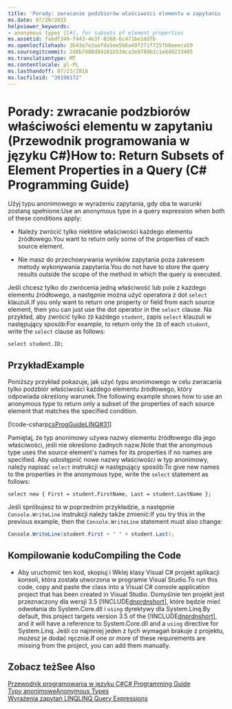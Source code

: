 ```yaml
---
title: 'Porady: zwracanie podzbiorów właściwości elementu w zapytaniu (Przewodnik programowania w języku C#)'
ms.date: 07/20/2015
helpviewer_keywords:
- anonymous types [C#], for subsets of element properties
ms.assetid: fabdf349-f443-4e3f-8368-6c471be1dd7b
ms.openlocfilehash: 3b43e7e3aafda5ee5b6a49f271f725fb8eeeca59
ms.sourcegitcommit: 2d8b7488d94101b534ca3e9780b1c1e840233405
ms.translationtype: MT
ms.contentlocale: pl-PL
ms.lasthandoff: 07/23/2018
ms.locfileid: "39198172"
---
```

# <a name="how-to-return-subsets-of-element-properties-in-a-query-c-programming-guide"></a><span data-ttu-id="e399e-102">Porady: zwracanie podzbiorów właściwości elementu w zapytaniu (Przewodnik programowania w języku C#)</span><span class="sxs-lookup"><span data-stu-id="e399e-102">How to: Return Subsets of Element Properties in a Query (C# Programming Guide)</span></span>
<span data-ttu-id="e399e-103">Użyj typu anonimowego w wyrażeniu zapytania, gdy oba te warunki zostaną spełnione:</span><span class="sxs-lookup"><span data-stu-id="e399e-103">Use an anonymous type in a query expression when both of these conditions apply:</span></span>  
  
-   <span data-ttu-id="e399e-104">Należy zwrócić tylko niektóre właściwości każdego elementu źródłowego.</span><span class="sxs-lookup"><span data-stu-id="e399e-104">You want to return only some of the properties of each source element.</span></span>  
  
-   <span data-ttu-id="e399e-105">Nie masz do przechowywania wyników zapytania poza zakresem metody wykonywania zapytania.</span><span class="sxs-lookup"><span data-stu-id="e399e-105">You do not have to store the query results outside the scope of the method in which the query is executed.</span></span>  
  
 <span data-ttu-id="e399e-106">Jeśli chcesz tylko do zwrócenia jedną właściwość lub pole z każdego elementu źródłowego, a następnie można użyć operatora z dot `select` klauzuli.</span><span class="sxs-lookup"><span data-stu-id="e399e-106">If you only want to return one property or field from each source element, then you can just use the dot operator in the `select` clause.</span></span> <span data-ttu-id="e399e-107">Na przykład, aby zwrócić tylko `ID` każdego `student`, zapis `select` klauzuli w następujący sposób:</span><span class="sxs-lookup"><span data-stu-id="e399e-107">For example, to return only the `ID` of each `student`, write the `select` clause as follows:</span></span>  
  
```  
select student.ID;  
```  
  
## <a name="example"></a><span data-ttu-id="e399e-108">Przykład</span><span class="sxs-lookup"><span data-stu-id="e399e-108">Example</span></span>  
 <span data-ttu-id="e399e-109">Poniższy przykład pokazuje, jak użyć typu anonimowego w celu zwracania tylko podzbiór właściwości każdego elementu źródłowego, który odpowiada określony warunek.</span><span class="sxs-lookup"><span data-stu-id="e399e-109">The following example shows how to use an anonymous type to return only a subset of the properties of each source element that matches the specified condition.</span></span>  
  
 [!code-csharp[csProgGuideLINQ#31](../../../csharp/programming-guide/arrays/codesnippet/CSharp/how-to-return-subsets-of-element-properties-in-a-query_1.cs)]  
  
 <span data-ttu-id="e399e-110">Pamiętaj, że typ anonimowy używa nazwy elementu źródłowego dla jego właściwości, jeśli nie określono żadnych nazw.</span><span class="sxs-lookup"><span data-stu-id="e399e-110">Note that the anonymous type uses the source element's names for its properties if no names are specified.</span></span> <span data-ttu-id="e399e-111">Aby udostępnić nowe nazwy właściwości w typ anonimowy, należy napisać `select` instrukcji w następujący sposób:</span><span class="sxs-lookup"><span data-stu-id="e399e-111">To give new names to the properties in the anonymous type, write the `select` statement as follows:</span></span>  
  
```  
select new { First = student.FirstName, Last = student.LastName };  
```  
  
 <span data-ttu-id="e399e-112">Jeśli spróbujesz to w poprzednim przykładzie, a następnie `Console.WriteLine` instrukcji należy także zmienić:</span><span class="sxs-lookup"><span data-stu-id="e399e-112">If you try this in the previous example, then the `Console.WriteLine` statement must also change:</span></span>  
  
```csharp  
Console.WriteLine(student.First + " " + student.Last);  
```  
  
## <a name="compiling-the-code"></a><span data-ttu-id="e399e-113">Kompilowanie kodu</span><span class="sxs-lookup"><span data-stu-id="e399e-113">Compiling the Code</span></span>  
  
-   <span data-ttu-id="e399e-114">Aby uruchomić ten kod, skopiuj i Wklej klasy Visual C# projekt aplikacji konsoli, która została utworzona w programie Visual Studio.</span><span class="sxs-lookup"><span data-stu-id="e399e-114">To run this code, copy and paste the class into a Visual C# console application project that has been created in Visual Studio.</span></span> <span data-ttu-id="e399e-115">Domyślnie ten projekt jest przeznaczony dla wersji 3.5 [!INCLUDE[dnprdnshort](~/includes/dnprdnshort-md.md)], które będzie mieć odwołania do System.Core.dll i `using` dyrektywy dla System.Linq.</span><span class="sxs-lookup"><span data-stu-id="e399e-115">By default, this project targets version 3.5 of the [!INCLUDE[dnprdnshort](~/includes/dnprdnshort-md.md)], and it will have a reference to System.Core.dll and a `using` directive for System.Linq.</span></span> <span data-ttu-id="e399e-116">Jeśli co najmniej jeden z tych wymagań brakuje z projektu, możesz je dodać ręcznie.</span><span class="sxs-lookup"><span data-stu-id="e399e-116">If one or more of these requirements are missing from the project, you can add them manually.</span></span>   
  
## <a name="see-also"></a><span data-ttu-id="e399e-117">Zobacz też</span><span class="sxs-lookup"><span data-stu-id="e399e-117">See Also</span></span>  
 [<span data-ttu-id="e399e-118">Przewodnik programowania w języku C#</span><span class="sxs-lookup"><span data-stu-id="e399e-118">C# Programming Guide</span></span>](../../../csharp/programming-guide/index.md)  
 [<span data-ttu-id="e399e-119">Typy anonimowe</span><span class="sxs-lookup"><span data-stu-id="e399e-119">Anonymous Types</span></span>](../../../csharp/programming-guide/classes-and-structs/anonymous-types.md)  
 [<span data-ttu-id="e399e-120">Wyrażenia zapytań LINQ</span><span class="sxs-lookup"><span data-stu-id="e399e-120">LINQ Query Expressions</span></span>](../../../csharp/programming-guide/linq-query-expressions/index.md)

